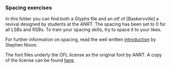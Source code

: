 ### Spacing exercises

In this folder you can find both a Glyphs file and an otf of [Baskervville] a revival designed by students at the ANRT. The spacing has been set to 0 for all LSBs and RSBs. To train your spacing skills, try to space it to your likes.

For further information on spacing, read the well written [introduction](https://github.com/arrowtype/spacing) by Stephen Nixon.

The font files underly the OFL license as the original font by ANRT. A copy of the license can be found [here](https://github.com/anrt-type/ANRT-Baskervville/blob/master/LICENSE.txt).
